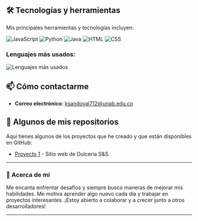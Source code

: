 

## 🛠️ Tecnologías y herramientas

Mis principales herramientas y tecnologías incluyen:

![JavaScript](https://img.shields.io/badge/JavaScript-F7DF1E?style=flat&logo=javascript&logoColor=black)
![Python](https://img.shields.io/badge/Python-3776AB?style=flat&logo=python&logoColor=white)
![Java](https://img.shields.io/badge/Java-007396?style=flat&logo=java&logoColor=white)
![HTML](https://img.shields.io/badge/HTML-E34F26?style=flat&logo=html5&logoColor=white)
![CSS](https://img.shields.io/badge/CSS-1572B6?style=flat&logo=css3&logoColor=white)


### Lenguajes más usados:

![Lenguajes más usados](https://github-readme-stats.vercel.app/api/top-langs/?username=M4teoSandoval&layout=compact&theme=dark)


## 📫 Cómo contactarme

- **Correo electrónico**: [ksandoval712@unab.edu.co](ksandoval712@unab.edu.co)


## 📝 Algunos de mis repositorios

Aquí tienes algunos de los proyectos que he creado y que están disponibles en GitHub:

- [Proyecto 1](https://github.com/M4teoSandoval/website-sweet-shop) - Sitio web de Dulceria S&S.


---

### 🔧 Acerca de mí

Me encanta enfrentar desafíos y siempre busco maneras de mejorar mis habilidades. Me motiva aprender algo nuevo cada día y trabajar en proyectos interesantes. ¡Estoy abierto a colaborar y a crecer junto a otros desarrolladores!

---

